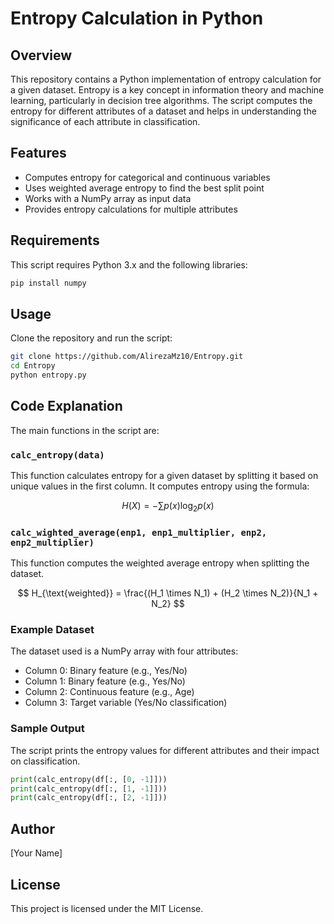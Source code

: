 # Entropy Calculation in Python

## Overview
This repository contains a Python implementation of entropy calculation for a given dataset. Entropy is a key concept in information theory and machine learning, particularly in decision tree algorithms. The script computes the entropy for different attributes of a dataset and helps in understanding the significance of each attribute in classification.

## Features
- Computes entropy for categorical and continuous variables
- Uses weighted average entropy to find the best split point
- Works with a NumPy array as input data
- Provides entropy calculations for multiple attributes

## Requirements
This script requires Python 3.x and the following libraries:

```bash
pip install numpy
```

## Usage
Clone the repository and run the script:

```bash
git clone https://github.com/AlirezaMz10/Entropy.git
cd Entropy
python entropy.py
```

## Code Explanation
The main functions in the script are:

### `calc_entropy(data)`
This function calculates entropy for a given dataset by splitting it based on unique values in the first column. It computes entropy using the formula:

$$ H(X) = - \sum p(x) \log_2 p(x) $$

### `calc_wighted_average(enp1, enp1_multiplier, enp2, enp2_multiplier)`
This function computes the weighted average entropy when splitting the dataset.

$$ H_{\text{weighted}} = \frac{(H_1 \times N_1) + (H_2 \times N_2)}{N_1 + N_2} $$

### Example Dataset
The dataset used is a NumPy array with four attributes:
- Column 0: Binary feature (e.g., Yes/No)
- Column 1: Binary feature (e.g., Yes/No)
- Column 2: Continuous feature (e.g., Age)
- Column 3: Target variable (Yes/No classification)

### Sample Output
The script prints the entropy values for different attributes and their impact on classification.

```python
print(calc_entropy(df[:, [0, -1]]))
print(calc_entropy(df[:, [1, -1]]))
print(calc_entropy(df[:, [2, -1]]))
```

## Author
[Your Name]

## License
This project is licensed under the MIT License.

